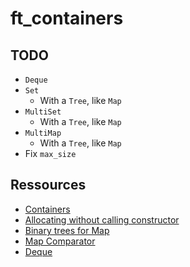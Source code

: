 # ft_containers

## TODO

* ``Deque``
* ``Set``
    * With a ``Tree``, like ``Map``
* ``MultiSet``
    * With a ``Tree``, like ``Map``
* ``MultiMap``
    * With a ``Tree``, like ``Map``
* Fix ``max_size``

## Ressources

* [Containers](http://www.cplusplus.com/reference/stl/)
* [Allocating without calling constructor](https://stackoverflow.com/a/4576380)
* [Binary trees for Map](https://stackoverflow.com/a/47934594)
* [Map Comparator](https://stackoverflow.com/questions/5733254/how-can-i-create-my-own-comparator-for-a-map)
* [Deque](https://stackoverflow.com/questions/6292332/what-really-is-a-deque-in-stl)
